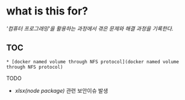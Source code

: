 # what is this for?

  _'컴퓨터 프로그래밍'을 활용하는 과정에서 겪은 문제와 해결 과정을 기록한다._


## TOC

    * [docker named volume through NFS protocol](docker named volume through NFS protocol)


TODO

  * _xlsx(node package)_ 관련 보안이슈 발생
